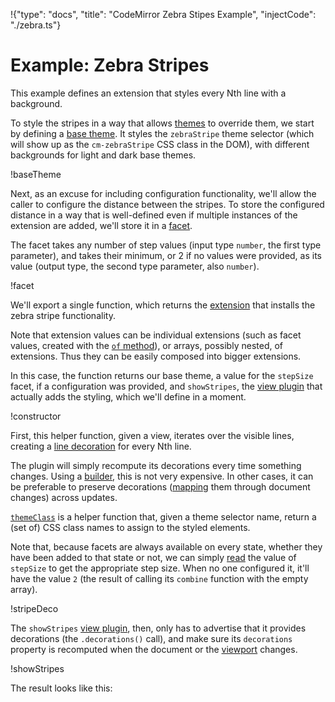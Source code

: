 !{"type": "docs", "title": "CodeMirror Zebra Stipes Example", "injectCode": "./zebra.ts"}

# Example: Zebra Stripes

This example defines an extension that styles every Nth line with a
background.

To style the stripes in a way that allows
[themes](##view.EditorView.theme) to override them, we start by
defining a [base theme](##view.EditorView.baseTheme). It styles the
`zebraStripe` theme selector (which will show up as the
`cm-zebraStripe` CSS class in the DOM), with different backgrounds for
light and dark base themes.

!baseTheme

Next, as an excuse for including configuration functionality, we'll
allow the caller to configure the distance between the stripes. To
store the configured distance in a way that is well-defined even if
multiple instances of the extension are added, we'll store it in a
[facet](##state.Facet).

The facet takes any number of step values (input type `number`, the
first type parameter), and takes their minimum, or 2 if no values were
provided, as its value (output type, the second type parameter, also
`number`).

!facet

We'll export a single function, which returns the
[extension](##state.Extension) that installs the zebra stripe
functionality.

Note that extension values can be individual extensions (such as facet
values, created with the [`of` method](##state.Facet.of)), or arrays,
possibly nested, of extensions. Thus they can be easily composed into
bigger extensions.

In this case, the function returns our base theme, a value for the
`stepSize` facet, if a configuration was provided, and `showStripes`,
the [view plugin](##view.ViewPlugin) that actually adds the styling,
which we'll define in a moment.

!constructor

First, this helper function, given a view, iterates over the visible
lines, creating a [line decoration](##view.Decoration^line) for every
Nth line.

The plugin will simply recompute its decorations every time something
changes. Using a [builder](##rangeset.RangeSetBuilder), this is not
very expensive. In other cases, it can be preferable to preserve
decorations ([mapping](##rangeset.RangeSet.map) them through document
changes) across updates.

[`themeClass`](##view.themeClass) is a helper function that, given a
theme selector name, return a (set of) CSS class names to assign to
the styled elements.

Note that, because facets are always available on every state, whether
they have been added to that state or not, we can simply
[read](##state.EditorState.facet) the value of `stepSize` to get the
appropriate step size. When no one configured it, it'll have the value
`2` (the result of calling its `combine` function with the empty
array).

!stripeDeco

The `showStripes` [view plugin](##view.ViewPlugin), then, only has to
advertise that it provides decorations (the `.decorations()` call),
and make sure its `decorations` property is recomputed when the
document or the [viewport](##view.EditorView.viewport) changes.

!showStripes

The result looks like this:

<div id=editor></div>
<script defer src="../../codemirror.js"></script>
<script defer src="zebra.js"></script>
